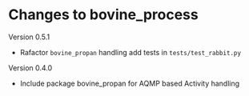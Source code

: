 <!--
SPDX-FileCopyrightText: 2023 Helge

SPDX-License-Identifier: MIT
-->

# Changes to bovine_process

Version 0.5.1

- Rafactor `bovine_propan` handling add tests in `tests/test_rabbit.py`

Version 0.4.0

- Include package bovine_propan for AQMP based Activity handling
